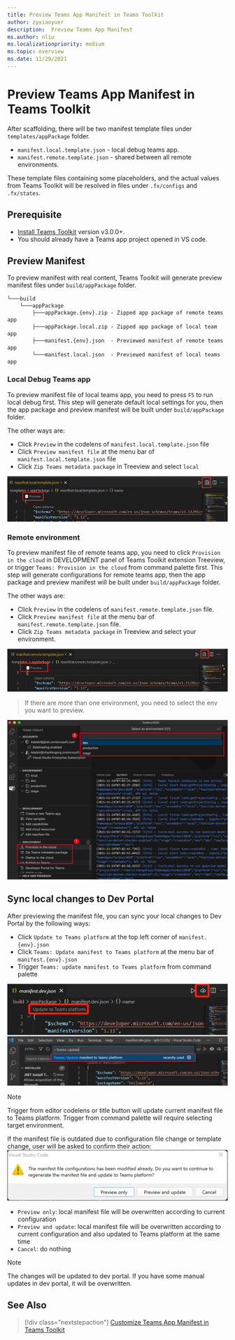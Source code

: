 ```yaml
---
title: Preview Teams App Manifest in Teams Toolkit
author: zyxiaoyuer
description:  Preview Teams App Manifest
ms.author: nliu
ms.localizationpriority: medium
ms.topic: overview
ms.date: 11/29/2021
---
```


# Preview Teams App Manifest in Teams Toolkit

After scaffolding, there will be two manifest template files under `templates/appPackage` folder.

- `manifest.local.template.json` - local debug teams app.
- `manifest.remote.template.json` - shared between all remote environments.

These template files containing some placeholders, and the actual values from Teams Toolkit will be resolved in files under `.fx/configs` and `.fx/states`.

## Prerequisite

* [Install Teams Toolkit](https://marketplace.visualstudio.com/items?itemName=TeamsDevApp.ms-teams-vscode-extension) version v3.0.0+.
* You should already have a Teams app project opened in VS code.

## Preview Manifest

To preview manifest with real content, Teams Toolkit will generate preview manifest files under `build/appPackage` folder.

```text
└───build
    └───appPackage
        ├───appPackage.{env}.zip - Zipped app package of remote teams app
        ├───appPackage.local.zip - Zipped app package of local team app
        ├───manifest.{env}.json  - Previewed manifest of remote teams app
        └───manifest.local.json  - Previewed manifest of local teams app
```

### Local Debug Teams app

To preview manifest file of local teams app, you need to press `F5` to run local debug first. This step will generate default local settings for you, then the app package and preview manifest will be built under `build/appPackage` folder.

The other ways are:

- Click `Preview` in the codelens of `manifest.local.template.json` file
- Click `Preview manifest file` at the menu bar of `manifest.local.template.json` file
- Click `Zip Teams metadata package` in Treeview and select `local`

![preview local](./images/preview.png)

### Remote environment

To preview manifest file of remote teams app, you need to click `Provision in the cloud` in DEVELOPMENT panel of Teams Toolkit extension Treeview, or trigger `Teams: Provision in the cloud` from command palette first. This step will generate configurations for remote teams app, then the app package and preview manifest will be built under `build/appPackage` folder.

The other ways are:

- Click `Preview` in the codelens of `manifest.remote.template.json` file.
- Click `Preview manifest file` at the menu bar of `manifest.remote.template.json` file.
- Click `Zip Teams metadata package` in Treeview and select your environment.

![preview remote](./images/preview-remote.png)

> If there are more than one environment, you need to select the env you want to preview.

![select env](./images/select-env.png)

## Sync local changes to Dev Portal

After previewing the manifest file, you can sync your local changes to Dev Portal by the following ways:

- Click `Update to Teams platform` at the top left corner of `manifest.{env}.json`
- Click `Teams: Update manifest to Teams platform` at the menu bar of `manifest.{env}.json`
- Trigger `Teams: update manifest to Teams platform` from command palette

![update](./images/updatetoteamsplatform.png)
![update-cmd](./images/update_manifest_cmp.png)

> [!NOTE]
> Trigger from editor codelens or title button will update current manifest file to Teams platform. Trigger from command palette will require selecting target environment.

If the manifest file is outdated due to configuration file change or template change, user will be asked to confirm their action:
![manifest-outdated](./images/manifest_outdated_dialog.png)

- `Preview only`: local manifest file will be overwritten according to current configuration
- `Preview and update`: local manifest file will be overwritten according to current configuration and also updated to Teams platform at the same time
- `Cancel`: do nothing

> [!NOTE]
> The changes will be updated to dev portal. If you have some manual updates in dev portal, it will be overwritten.

## See Also

> [!div class="nextstepaction"]
> [Customize Teams App Manifest in Teams Toolkit](TeamsFx-manifest-customization.md)
